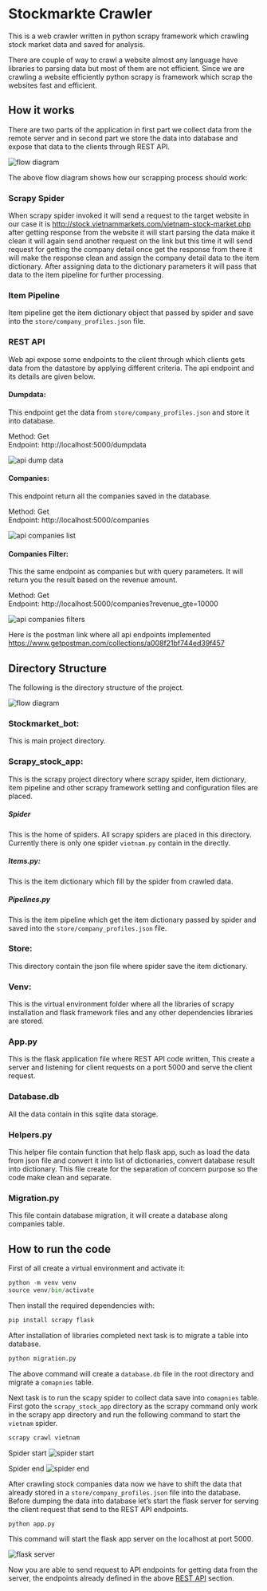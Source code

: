 # Stockmarkte Crawler
This is a web crawler written in python scrapy framework which crawling stock market data and saved for analysis.

There are couple of way to crawl a website almost any language have libraries to parsing data but most of them are not efficient. Since we are crawling a website efficiently python scrapy is framework which scrap the websites fast and efficient.

## How it works
There are two parts of the application in first part we collect data from the remote server and in second part we store the data into database and expose that data to the clients through REST API.

![flow diagram](https://github.com/MasoodRehman/stockmarkte-bot/blob/master/store/flowdiagram.jpg)

The above flow diagram shows how our scrapping process should work:

### Scrapy Spider
When scrapy spider invoked it will send a request to the target website in our case it is http://stock.vietnammarkets.com/vietnam-stock-market.php after getting response from the website it will start parsing the data make it clean it will again send another request on the link but this time it will send request for getting the company detail once get the response from there it will make the response clean and assign the company detail data to the item dictionary. After assigning data to the dictionary parameters it will pass that data to the item pipeline for further processing.

### Item Pipeline
Item pipeline get the item dictionary object that passed by spider and save into the `store/company_profiles.json` file.

### REST API
Web api expose some endpoints to the client through which clients gets data from the datastore by applying different criteria. The api endpoint and its details are given below.

#### Dumpdata:
This endpoint get the data from `store/company_profiles.json` and store it into database.

Method: Get <br/>
Endpoint: http://localhost:5000/dumpdata

![api dump data](https://github.com/MasoodRehman/stockmarkte-bot/blob/master/store/api-dumpdatas.png)

#### Companies:
This endpoint return all the companies saved in the database.

Method: Get<br/>
Endpoint: http://localhost:5000/companies

![api companies list](https://github.com/MasoodRehman/stockmarkte-bot/blob/master/store/api-companies-list.png)

#### Companies Filter:
This the same endpoint as companies but with query parameters. It will return you the result based on the revenue amount.

Method: Get<br/>
Endpoint: http://localhost:5000/companies?revenue_gte=10000 

![api companies filters](https://github.com/MasoodRehman/stockmarkte-bot/blob/master/store/api-companies-filters.png)

Here is the postman link where all api endpoints implemented <br/>
https://www.getpostman.com/collections/a008f21bf744ed39f457

## Directory Structure
The following is the directory structure of the project.

![flow diagram](https://github.com/MasoodRehman/stockmarkte-bot/blob/master/store/directories_structure.jpg)

### Stockmarket_bot:
This is main project directory.

### Scrapy_stock_app:
This is the scrapy project directory where scrapy spider, item dictionary, item pipeline and other scrapy framework setting and configuration files are placed.

   ##### Spider
   This is the home of spiders. All scrapy spiders are placed in this directory. 
   Currently  there is only one spider `vietnam.py` contain in the directly.
    
   ##### Items.py:
   This is the item dictionary which fill by the spider from crawled data.
    
   ##### Pipelines.py
   This is the item pipeline which get the item dictionary passed by spider and saved into the `store/company_profiles.json` file.
    
### Store:
This directory contain the json file where spider save the item dictionary.

### Venv:
This is the virtual environment folder where all the libraries of scrapy installation and flask framework files and any other dependencies libraries are stored.

### App.py
This is the flask application file where REST API code written, This create a server and listening for client requests on a port 5000 and serve the client request.

### Database.db
All the data contain in this sqlite data storage.

### Helpers.py
This helper file contain function that help flask app, such as load the data from json file and convert it into list of dictionaries, convert database result into dictionary. This file create for the separation of concern purpose so the code make clean and separate.

### Migration.py
This file contain database migration, it will create a database along companies table.

## How to run the code
First of all create a virtual environment and activate it:

```python
python -m venv venv
source venv/bin/activate
```

Then install the required dependencies with:

```python
pip install scrapy flask
```

After installation of libraries completed next task is to migrate a table into database.

```python
python migration.py
```

The above command will create a `database.db` file in the root directory and migrate a `comapnies` table.

Next task is to run the scapy spider to collect data save into `comapnies` table. First goto the `scrapy_stock_app` directory as the scrapy command only work in the scrapy app directory and run the following command to start the `vietnam` spider.

```python
scrapy crawl vietnam
```
Spider start
![spider start](https://github.com/MasoodRehman/stockmarkte-bot/blob/master/store/spider-start.png)

Spider end
![spider end](https://github.com/MasoodRehman/stockmarkte-bot/blob/master/store/spider-end.png)

After crawling stock companies data now we have to shift the data that already stored in a `store/company_profiles.json` file into the database. Before dumping the data into database let’s start the flask server for serving the client request that send to the REST API endpoints.

```python
python app.py
```
This command will start the flask app server on the localhost at port 5000.

![flask server](https://github.com/MasoodRehman/stockmarkte-bot/blob/master/store/flask-server-starting.png)

Now you are able to send request to API endpoints for getting data from the server, the endpoints already defined in the above [REST API](#rest-api) section.
